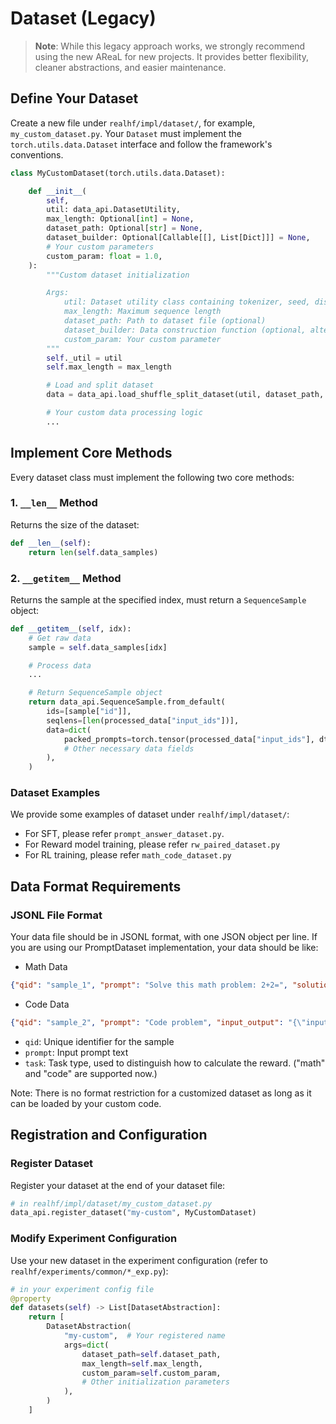 # Dataset (Legacy)

> **Note**: While this legacy approach works, we strongly recommend using the new AReaL
> for new projects. It provides better flexibility, cleaner abstractions, and easier
> maintenance.

## Define Your Dataset

Create a new file under `realhf/impl/dataset/`, for example, `my_custom_dataset.py`.
Your `Dataset` must implement the `torch.utils.data.Dataset` interface and follow the
framework's conventions.

```python
class MyCustomDataset(torch.utils.data.Dataset):

    def __init__(
        self,
        util: data_api.DatasetUtility,
        max_length: Optional[int] = None,
        dataset_path: Optional[str] = None,
        dataset_builder: Optional[Callable[[], List[Dict]]] = None,
        # Your custom parameters
        custom_param: float = 1.0,
    ):
        """Custom dataset initialization

        Args:
            util: Dataset utility class containing tokenizer, seed, distributed info, etc.
            max_length: Maximum sequence length
            dataset_path: Path to dataset file (optional)
            dataset_builder: Data construction function (optional, alternative to dataset_path)
            custom_param: Your custom parameter
        """
        self._util = util
        self.max_length = max_length

        # Load and split dataset
        data = data_api.load_shuffle_split_dataset(util, dataset_path, dataset_builder)

        # Your custom data processing logic
        ...
```

## Implement Core Methods

Every dataset class must implement the following two core methods:

### 1. `__len__` Method

Returns the size of the dataset:

```python
def __len__(self):
    return len(self.data_samples)
```

### 2. `__getitem__` Method

Returns the sample at the specified index, must return a `SequenceSample` object:

```python
def __getitem__(self, idx):
    # Get raw data
    sample = self.data_samples[idx]

    # Process data
    ...

    # Return SequenceSample object
    return data_api.SequenceSample.from_default(
        ids=[sample["id"]],
        seqlens=[len(processed_data["input_ids"])],
        data=dict(
            packed_prompts=torch.tensor(processed_data["input_ids"], dtype=torch.long),
            # Other necessary data fields
        ),
    )
```

### Dataset Examples

We provide some examples of dataset under `realhf/impl/dataset/`:

- For SFT, please refer `prompt_answer_dataset.py`.
- For Reward model training, please refer `rw_paired_dataset.py`
- For RL training, please refer `math_code_dataset.py`

## Data Format Requirements

### JSONL File Format

Your data file should be in JSONL format, with one JSON object per line. If you are
using our PromptDataset implementation, your data should be like:

- Math Data

```json
{"qid": "sample_1", "prompt": "Solve this math problem: 2+2=", "solutions": ["\\boxed{4}"]}
```

- Code Data

```json
{"qid": "sample_2", "prompt": "Code problem", "input_output": "{\"inputs\": [\"5\\n2 3 5 10 12\\n\"], \"outputs\": [\"17\\n\"]}"}
```

- `qid`: Unique identifier for the sample
- `prompt`: Input prompt text
- `task`: Task type, used to distinguish how to calculate the reward. ("math" and "code"
  are supported now.)

Note: There is no format restriction for a customized dataset as long as it can be
loaded by your custom code.

## Registration and Configuration

### Register Dataset

Register your dataset at the end of your dataset file:

```python
# in realhf/impl/dataset/my_custom_dataset.py
data_api.register_dataset("my-custom", MyCustomDataset)
```

### Modify Experiment Configuration

Use your new dataset in the experiment configuration (refer to
`realhf/experiments/common/*_exp.py`):

```python
# in your experiment config file
@property
def datasets(self) -> List[DatasetAbstraction]:
    return [
        DatasetAbstraction(
            "my-custom",  # Your registered name
            args=dict(
                dataset_path=self.dataset_path,
                max_length=self.max_length,
                custom_param=self.custom_param,
                # Other initialization parameters
            ),
        )
    ]
```
